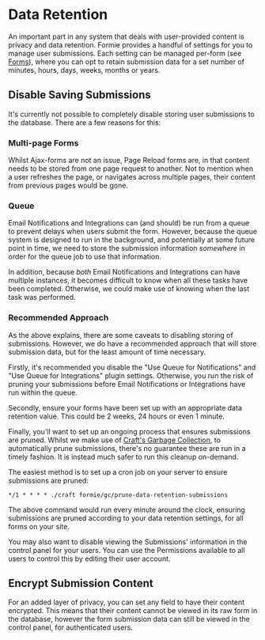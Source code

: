 # Data Retention
An important part in any system that deals with user-provided content is privacy and data retention. Formie provides a handful of settings for you to manage user submissions. Each setting can be managed per-form (see [Forms](docs:feature-tour/forms)), where you can opt to retain submission data for a set number of minutes, hours, days, weeks, months or years.

## Disable Saving Submissions
It's currently not possible to completely disable storing user submissions to the database. There are a few reasons for this:

### Multi-page Forms
Whilst Ajax-forms are not an issue, Page Reload forms are, in that content needs to be stored from one page request to another. Not to mention when a user refreshes the page, or navigates across multiple pages, their content from previous pages would be gone.

### Queue
Email Notifications and Integrations can (and should) be run from a queue to prevent delays when users submit the form. However, because the queue system is designed to run in the background, and potentially at some future point in time, we need to store the submission information _somewhere_ in order for the queue job to use that information.

In addition, because _both_ Email Notifications and Integrations can have multiple instances, it becomes difficult to know when all these tasks have been completed. Otherwise, we could make use of knowing when the last task was performed.

### Recommended Approach
As the above explains, there are some caveats to disabling storing of submissions. However, we do have a recommended approach that will store submission data, but for the least amount of time necessary.

Firstly, it's recommended you disable the "Use Queue for Notifications" and "Use Queue for Integrations" plugin settings. Otherwise, you run the risk of pruning your submissions before Email Notifications or Integrations have run within the queue.

Secondly, ensure your forms have been set up with an appropriate data retention value. This could be 2 weeks, 24 hours or even 1 minute.

Finally, you'll want to set up an ongoing process that ensures submissions are pruned. Whilst we make use of [Craft's Garbage Collection](https://craftcms.com/docs/3.x/gc.html), to automatically prune submissions, there's no guarantee these are run in a timely fashion. It is instead much safer to run this cleanup on-demand.

The easiest method is to set up a cron job on your server to ensure submissions are pruned:

```shell
*/1 * * * * ./craft formie/gc/prune-data-retention-submissions
```

The above command would run every minute around the clock, ensuring submissions are pruned according to your data retention settings, for all forms on your site.

You may also want to disable viewing the Submissions' information in the control panel for your users. You can use the Permissions available to all users to control this by editing their user account.

## Encrypt Submission Content
For an added layer of privacy, you can set any field to have their content encrypted. This means that their content cannot be viewed in its raw form in the database, however the form submission data can still be viewed in the control panel, for authenticated users.

